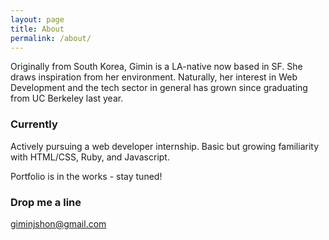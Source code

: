 ```yaml
---
layout: page
title: About
permalink: /about/
---
```


Originally from South Korea, Gimin is a LA-native now based in SF. She draws inspiration from her environment. Naturally, her interest in Web Development and the tech sector in general has grown since graduating from UC Berkeley last year.

### Currently

Actively pursuing a web developer internship.
Basic but growing familiarity with HTML/CSS, Ruby, and Javascript.

Portfolio is in the works - stay tuned!

### Drop me a line

[giminjshon@gmail.com](mailto:giminjshon@gmail.com)
